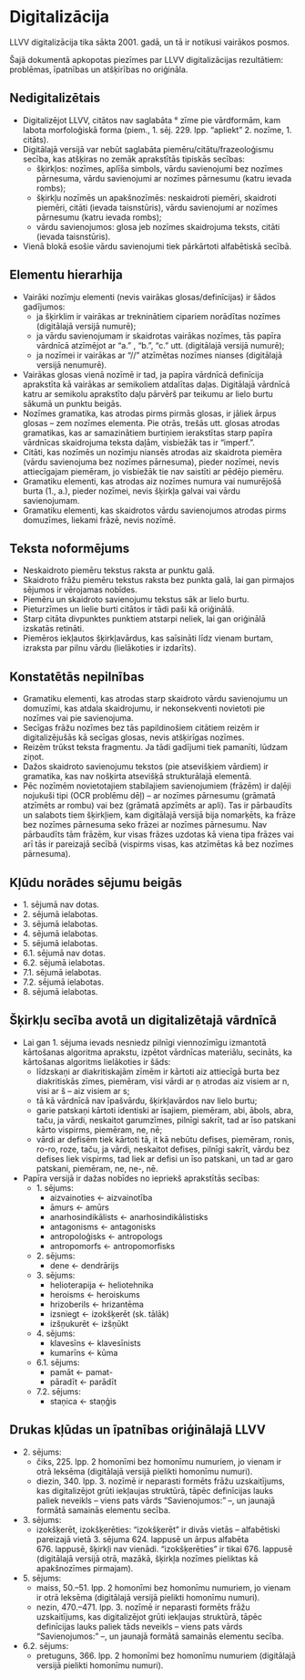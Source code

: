 # Digitalizācija

LLVV digitalizācija tika sākta 2001. gadā, un tā ir notikusi vairākos posmos.

Šajā dokumentā apkopotas piezīmes par LLVV digitalizācijas rezultātiem: problēmas, īpatnības un atšķirības no oriģināla.

## Nedigitalizētais

- Digitalizējot LLVV, citātos nav saglabāta ° zīme pie vārdformām, kam labota morfoloģiskā forma (piem., 1. sēj. 229. lpp. “apliekt” 2. nozīme, 1. citāts).
- Digitālajā versijā var nebūt saglabāta piemēru/citātu/frazeoloģismu secība, kas atšķiras no zemāk aprakstītās tipiskās secības:
    - šķirkļos: nozīmes, aplīša simbols, vārdu savienojumi bez nozīmes pārnesuma, vārdu savienojumi ar nozīmes pārnesumu (katru ievada rombs);
    - šķirkļu nozīmēs un apakšnozīmēs: neskaidroti piemēri, skaidroti piemēri, citāti (ievada taisnstūris), vārdu savienojumi ar nozīmes pārnesumu (katru ievada rombs);
    - vārdu savienojumos: glosa jeb nozīmes skaidrojuma teksts, citāti (ievada taisnstūris).
- Vienā blokā esošie vārdu savienojumi tiek pārkārtoti alfabētiskā secībā.

## Elementu hierarhija

- Vairāki nozīmju elementi (nevis vairākas glosas/definīcijas) ir šādos gadījumos:
    - ja šķirklim ir vairākas ar trekninātiem cipariem norādītas nozīmes (digitālajā versijā numurē);
    - ja vārdu savienojumam ir skaidrotas vairākas nozīmes, tās papīra vārdnīcā atzīmējot ar “a.” , “b.”, “c.” utt. (digitālajā versijā numurē);
    - ja nozīmei ir vairākas ar “//” atzīmētas nozīmes nianses (digitālajā versijā nenumurē).
- Vairākas glosas vienā nozīmē ir tad, ja papīra vārdnīcā definīcija aprakstīta kā vairākas ar semikoliem atdalītas daļas. Digitālajā vārdnīcā katru ar semikolu aprakstīto daļu pārvērš par teikumu ar lielo burtu sākumā un punktu beigās.
- Nozīmes gramatika, kas atrodas pirms pirmās glosas, ir jāliek ārpus glosas – zem nozīmes elementa. Pie otrās, trešās utt. glosas atrodas gramatikas, kas ar samazinātiem burtiņiem ierakstītas starp papīra vārdnīcas skaidrojuma teksta daļām, visbiežāk tas ir “imperf.”.
- Citāti, kas nozīmēs un nozīmju niansēs atrodas aiz skaidrota piemēra (vārdu savienojuma bez nozīmes pārnesuma), pieder nozīmei, nevis attiecīgajam piemēram, jo visbiežāk tie nav saistīti ar pēdējo piemēru.
- Gramatiku elementi, kas atrodas aiz nozīmes numura vai numurējošā burta (1., a.), pieder nozīmei, nevis šķirkļa galvai vai vārdu savienojumam.
- Gramatiku elementi, kas skaidrotos vārdu savienojumos atrodas pirms domuzīmes, liekami frāzē, nevis nozīmē.

## Teksta noformējums

- Neskaidroto piemēru tekstus raksta ar punktu galā.
- Skaidroto frāžu piemēru tekstus raksta bez punkta galā, lai gan pirmajos sējumos ir vērojamas nobīdes.
- Piemēru un skaidroto savienojumu tekstus sāk ar lielo burtu.
- Pieturzīmes un lielie burti citātos ir tādi paši kā oriģinālā.
- Starp citāta divpunktes punktiem atstarpi neliek, lai gan oriģinālā izskatās retināti.
- Piemēros iekļautos šķirkļavārdus, kas saīsināti līdz vienam burtam, izraksta par pilnu vārdu (lielākoties ir izdarīts).

## Konstatētās nepilnības

- Gramatiku elementi, kas atrodas starp skaidroto vārdu savienojumu un domuzīmi, kas atdala skaidrojumu, ir nekonsekventi novietoti pie nozīmes vai pie savienojuma.
- Secīgas frāžu nozīmes bez tās papildinošiem citātiem reizēm ir digitalizējušās kā secīgas glosas, nevis atšķirīgas nozīmes.
- Reizēm trūkst teksta fragmentu. Ja tādi gadījumi tiek pamanīti, lūdzam ziņot.
- Dažos skaidroto savienojumu tekstos (pie atsevišķiem vārdiem) ir gramatika, kas nav nošķirta atsevišķā strukturālajā elementā.
- Pēc nozīmēm novietotajiem stabilajiem savienojumiem (frāzēm) ir daļēji nojukuši tipi (OCR problēmu dēļ) – ar nozīmes pārnesumu (grāmatā atzīmēts ar rombu) vai bez (grāmatā apzīmēts ar apli). Tas ir pārbaudīts un salabots tiem šķirkļiem, kam digitālajā versijā bija nomarķēts, ka frāze bez nozīmes pārnesuma seko frāzei ar nozīmes pārnesumu. Nav pārbaudīts tām frāzēm, kur visas frāzes uzdotas kā viena tipa frāzes vai arī tās ir pareizajā secībā (vispirms visas, kas atzīmētas kā bez nozīmes pārnesuma).

## Kļūdu norādes sējumu beigās

- 1. sējumā nav dotas.
- 2. sējumā ielabotas.
- 3. sējumā ielabotas.
- 4. sējumā ielabotas.
- 5. sējumā ielabotas.
- 6.1. sējumā nav dotas.
- 6.2. sējumā ielabotas.
- 7.1. sējumā ielabotas.
- 7.2. sējumā ielabotas.
- 8. sējumā ielabotas.

## Šķirkļu secība avotā un digitalizētajā vārdnīcā

- Lai gan 1. sējuma ievads nesniedz pilnīgi viennozīmīgu izmantotā kārtošanas algoritma aprakstu, izpētot vārdnīcas materiālu, secināts, ka kārtošanas algoritms lielākoties ir šāds:
    - līdzskaņi ar diakritiskajām zīmēm ir kārtoti aiz attiecīgā burta bez diakritiskās zīmes, piemēram, visi vārdi ar ņ atrodas aiz visiem ar n, visi ar š – aiz visiem ar s;
    - tā kā vārdnīcā nav īpašvārdu, šķirkļavārdos nav lielo burtu;
    - garie patskaņi kārtoti identiski ar īsajiem, piemēram, abi, ābols, abra, taču, ja vārdi, neskaitot garumzīmes, pilnīgi sakrīt, tad ar īso patskani kārto vispirms, piemēram, ne, nē;
    - vārdi ar defisēm tiek kārtoti tā, it kā nebūtu defises, piemēram, ronis, ro-ro, roze, taču, ja vārdi, neskaitot defises, pilnīgi sakrīt, vārdu bez defises liek vispirms, tad liek ar defisi un īso patskani, un tad ar garo patskani, piemēram, ne, ne-, nē.
- Papīra versijā ir dažas nobīdes no iepriekš aprakstītās secības:
    - 1. sējums:
        - aizvainoties ← aizvainotība
        - āmurs ← amūrs
        - anarhosindikālists ← anarhosindikālistisks
        - antagonisms ← antagonisks
        - antropoloģisks ← antropologs
        - antropomorfs ← antropomorfisks
    - 2. sējums:
        - dene ← dendrārijs
    - 3. sējums:
        - helioterapija ← heliotehnika
        - heroisms ← heroiskums
        - hrizoberils ← hrizantēma
        - izsniegt ← izokšķerēt (sk. tālāk)
        - izšņukurēt ← izšņūkt
    - 4. sējums:
        - klavesīns ← klavesīnists
        - kumarīns ← kūma
    - 6.1. sējums:
        - pamāt ← pamat-
        - pāradīt ← parādīt
    - 7.2. sējums:
        - staņica ← staņģis

## Drukas kļūdas un īpatnības oriģinālajā LLVV

- 2. sējums:
    - čiks, 225. lpp. 2 homonīmi bez homonīmu numuriem, jo vienam ir otrā leksēma (digitālajā versijā pielikti homonīmu numuri).
    - diezin, 340. lpp. 3. nozīmē ir neparasti formēts frāžu uzskaitījums, kas digitalizējot grūti iekļaujas struktūrā, tāpēc definīcijas lauks paliek neveikls – viens pats vārds “Savienojumos:” –, un jaunajā formātā samainās elementu secība.
- 3. sējums:
    - izokšķerēt, izokšķerēties: “izokšķerēt” ir divās vietās – alfabētiski pareizajā vietā 3. sējuma 624. lappusē un ārpus alfabēta 676. lappusē, šķirkļi nav vienādi. “izokšķerēties” ir tikai 676. lappusē (digitālajā versijā otrā, mazākā, šķirkļa nozīmes pieliktas kā apakšnozīmes pirmajam).
- 5. sējums:
    - maiss, 50.–51. lpp. 2 homonīmi bez homonīmu numuriem, jo vienam ir otrā leksēma (digitālajā versijā pielikti homonīmu numuri).
    - nezin, 470.–471. lpp. 3. nozīmē ir neparasti formēts frāžu uzskaitījums, kas digitalizējot grūti iekļaujas struktūrā, tāpēc definīcijas lauks paliek tāds neveikls – viens pats vārds “Savienojumos:” –, un jaunajā formātā samainās elementu secība.
- 6.2. sējums:
    - pretuguns, 366. lpp. 2 homonīmi bez homonīmu numuriem (digitālajā versijā pielikti homonīmu numuri).


